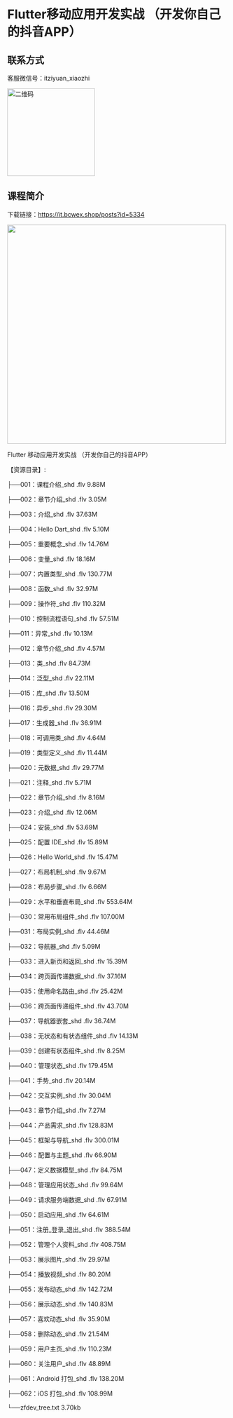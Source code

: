 # Flutter移动应用开发实战 （开发你自己的抖音APP）

## 联系方式

客服微信号：itziyuan_xiaozhi

<img src="https://ziyuanyun.oss-cn-guangzhou.aliyuncs.com/common/20240614073449/666b82192834a.jpg" width="200" height="200" alt="二维码">

## 课程简介

下载链接：https://it.bcwex.shop/posts?id=5334

<img src="https://ziyuanyun.oss-cn-guangzhou.aliyuncs.com/yun/20241201161348/674c1abcd43f5.jpg" width="500" alt="">

  Flutter 移动应用开发实战 （开发你自己的抖音APP）



 【资源目录】:

 ├──001：课程介绍_shd .flv 9.88M

 ├──002：章节介绍_shd .flv 3.05M

 ├──003：介绍_shd .flv 37.63M

 ├──004：Hello Dart_shd .flv 5.10M

 ├──005：重要概念_shd .flv 14.76M

 ├──006：变量_shd .flv 18.16M

 ├──007：内置类型_shd .flv 130.77M

 ├──008：函数_shd .flv 32.97M

 ├──009：操作符_shd .flv 110.32M

 ├──010：控制流程语句_shd .flv 57.51M

 ├──011：异常_shd .flv 10.13M

 ├──012：章节介绍_shd .flv 4.57M

 ├──013：类_shd .flv 84.73M

 ├──014：泛型_shd .flv 22.11M

 ├──015：库_shd .flv 13.50M

 ├──016：异步_shd .flv 29.30M

 ├──017：生成器_shd .flv 36.91M

 ├──018：可调用类_shd .flv 4.64M

 ├──019：类型定义_shd .flv 11.44M

 ├──020：元数据_shd .flv 29.77M

 ├──021：注释_shd .flv 5.71M

 ├──022：章节介绍_shd .flv 8.16M

 ├──023：介绍_shd .flv 12.06M

 ├──024：安装_shd .flv 53.69M

 ├──025：配置 IDE_shd .flv 15.89M

 ├──026：Hello World_shd .flv 15.47M

 ├──027：布局机制_shd .flv 9.67M

 ├──028：布局步骤_shd .flv 6.66M

 ├──029：水平和垂直布局_shd .flv 553.64M

 ├──030：常用布局组件_shd .flv 107.00M

 ├──031：布局实例_shd .flv 44.46M

 ├──032：导航器_shd .flv 5.09M

 ├──033：进入新页和返回_shd .flv 15.39M

 ├──034：跨页面传递数据_shd .flv 37.16M

 ├──035：使用命名路由_shd .flv 25.42M

 ├──036：跨页面传递组件_shd .flv 43.70M

 ├──037：导航器嵌套_shd .flv 36.74M

 ├──038：无状态和有状态组件_shd .flv 14.13M

 ├──039：创建有状态组件_shd .flv 8.25M

 ├──040：管理状态_shd .flv 179.45M

 ├──041：手势_shd .flv 20.14M

 ├──042：交互实例_shd .flv 30.04M

 ├──043：章节介绍_shd .flv 7.27M

 ├──044：产品需求_shd .flv 128.83M

 ├──045：框架与导航_shd .flv 300.01M

 ├──046：配置与主题_shd .flv 66.90M

 ├──047：定义数据模型_shd .flv 84.75M

 ├──048：管理应用状态_shd .flv 99.64M

 ├──049：请求服务端数据_shd .flv 67.91M

 ├──050：启动应用_shd .flv 64.61M

 ├──051：注册_登录_退出_shd .flv 388.54M

 ├──052：管理个人资料_shd .flv 408.75M

 ├──053：展示图片_shd .flv 29.97M

 ├──054：播放视频_shd .flv 80.20M

 ├──055：发布动态_shd .flv 142.72M

 ├──056：展示动态_shd .flv 140.83M

 ├──057：喜欢动态_shd .flv 35.90M

 ├──058：删除动态_shd .flv 21.54M

 ├──059：用户主页_shd .flv 110.23M

 ├──060：关注用户_shd .flv 48.89M

 ├──061：Android 打包_shd .flv 138.20M

 ├──062：iOS 打包_shd .flv 108.99M

 └──zfdev_tree.txt 3.70kb

  